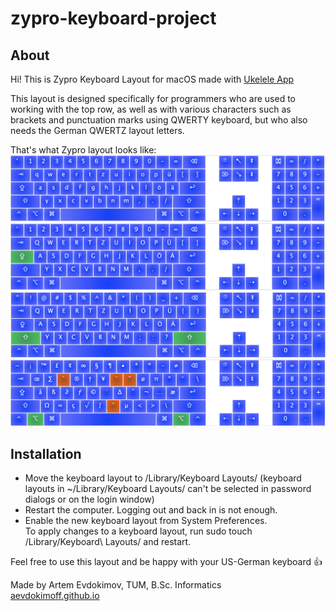 # zypro-keyboard-project

## About 
Hi! This is Zypro Keyboard Layout for macOS made with [Ukelele App](https://scripts.sil.org/cms/scripts/page.php?site_id=nrsi&id=ukelele)

This layout is designed specifically for programmers who are used to working with the top row, as well as with various characters such as brackets and punctuation marks using QWERTY keyboard, but who also needs the German QWERTZ layout letters.

That's what Zypro layout looks like:
![](README/1.png)
![](README/2.png)
![](README/3.png)
![](README/4.png)

## Installation
* Move the keyboard layout to /Library/Keyboard Layouts/ 
(keyboard layouts in ~/Library/Keyboard Layouts/ can't be selected in password dialogs or on the login window)  
* Restart the computer. Logging out and back in is not enough.
* Enable the new keyboard layout from System Preferences.  
To apply changes to a keyboard layout, run sudo touch /Library/Keyboard\ Layouts/ and restart.

Feel free to use this layout and be happy with your US-German keyboard 👍

Made by Artem Evdokimov, TUM, B.Sc. Informatics  
[aevdokimoff.github.io](http://aevdokimoff.github.io)

